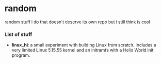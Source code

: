 # random
random stuff i do that doesn't deserve its own repo but i still think is cool

### List of stuff
- **linux_hi**: a small experiment with building Linux from scratch. includes a very limited Linux 5.15.55 kernel and an initramfs with a Hello World init program.
